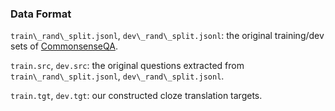 ### Data Format

`train\_rand\_split.jsonl`, `dev\_rand\_split.jsonl`: the original training/dev sets of [CommonsenseQA](https://www.tau-nlp.org/commonsenseqa).

`train.src`, `dev.src`: the original questions extracted from `train\_rand\_split.jsonl`, `dev\_rand\_split.jsonl`.

`train.tgt`, `dev.tgt`: our constructed cloze translation targets.
